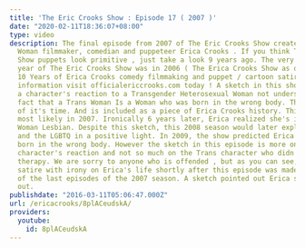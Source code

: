 ```yaml
---
title: 'The Eric Crooks Show : Episode 17 ( 2007 )'
date: "2020-02-11T18:36:07+08:00"
type: video
description: The final episode from 2007 of The Eric Crooks Show created by Trans
  Woman filmmaker, comedian and puppeteer Erica Crooks . If you think The Erica Crooks
  Show puppets look primitive , just take a look 9 years ago. The very first film
  year of The Eric Crooks Show was in 2006 ( The Erica Crooks Show as of 2016 ) Celebrating
  10 Years of Erica Crooks comedy filmmaking and puppet / cartoon satire. For more
  information visit officialericcrooks.com today ! A sketch in this show featured
  a character's reaction to a Transgender Heterosexual Woman not understanding the
  fact that a Trans Woman Is a Woman who was born in the wrong body. This was a product
  of it's time. And is included as a piece of Erica Crooks history. This was made
  most likely in 2007. Ironically 6 years later, Erica realized she's in fact a Trans
  Woman Lesbian. Despite this sketch, this 2008 season would later explore androgyny
  and the LGBTQ in a positive light. In 2009, the show predicted Erica being a woman
  born in the wrong body. However the sketch in this episode is more on the uneducated
  character's reaction and not so much on the Trans character who didn't work on voice
  therapy. We are sorry to anyone who is offended , but as you can see, life out satired
  satire with irony on Erica's life shortly after this episode was made. Also in one
  of the last episodes of the 2007 season. A sketch pointed out Erica slowly coming
  out.
publishdate: "2016-03-11T05:06:47.000Z"
url: /ericacrooks/8plACeudskA/
providers:
  youtube:
    id: 8plACeudskA
---
```

